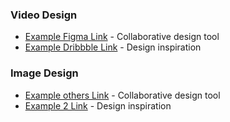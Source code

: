 ### Video Design

- [Example Figma Link](https://figma.com) - Collaborative design tool
- [Example Dribbble Link](https://dribbble.com) - Design inspiration

### Image Design

- [Example others Link](https://figma.com) - Collaborative design tool
- [Example 2 Link](https://dribbble.com) - Design inspiration